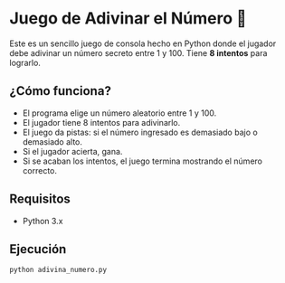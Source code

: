 # Juego de Adivinar el Número 🎯

Este es un sencillo juego de consola hecho en Python donde el jugador debe adivinar un número secreto entre 1 y 100. Tiene **8 intentos** para lograrlo.

## ¿Cómo funciona?

- El programa elige un número aleatorio entre 1 y 100.
- El jugador tiene 8 intentos para adivinarlo.
- El juego da pistas: si el número ingresado es demasiado bajo o demasiado alto.
- Si el jugador acierta, gana.
- Si se acaban los intentos, el juego termina mostrando el número correcto.

## Requisitos

- Python 3.x

## Ejecución

```bash
python adivina_numero.py
